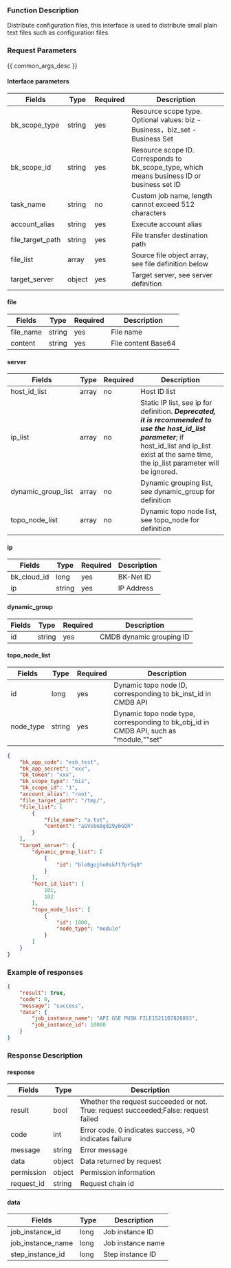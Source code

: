 ### Function Description

Distribute configuration files, this interface is used to distribute small plain text files such as configuration files

### Request Parameters

{{ common_args_desc }}

#### Interface parameters

| Fields |  Type  | Required | Description                                                                           |
|-------------|------------|--------|---------------------------------------------------------------------------------------|
| bk_scope_type | string | yes  | Resource scope type. Optional values: biz - Business，biz_set - Business Set           |
| bk_scope_id | string | yes | Resource scope ID. Corresponds to bk_scope_type, which means business ID or business set ID |
| task_name        |   string     |  no   | Custom job name, length cannot exceed 512 characters                                  |
| account_alias  |  string    |  yes  | Execute account alias                                                                 |
| file_target_path |  string    |  yes  | File transfer destination path                                                        |
| file_list        |   array     |  yes  | Source file object array, see file definition below                                   |
| target_server |  object  | yes | Target server, see server definition                                                  |

#### file

| Fields |  Type  | Required | Description |
|-----------|------------|--------|------------|
| file_name |  string    |  yes  |File name|
| content   |   string    |  yes  |File content Base64|

#### server

| Fields             | Type  | Required | Description                                             |
| ------------------ | ----- | -------- | ------------------------------------------------------- |
| host_id_list       | array | no       | Host ID list         |
| ip_list            | array | no       | Static IP list, see ip for definition. ***Deprecated, it is recommended to use the host_id_list parameter***; if host_id_list and ip_list exist at the same time, the ip_list parameter will be ignored.                 |
| dynamic_group_list | array | no       | Dynamic grouping list, see dynamic_group for definition |
| topo_node_list     | array | no       | Dynamic topo node list, see topo_node for definition    |


#### ip

| Fields      | Type   | Required | Description   |
| ----------- | ------ | -------- | ------------- |
| bk_cloud_id | long   | yes      | BK-Net ID |
| ip          | string | yes      | IP Address    |

#### dynamic_group

| Fields | Type   | Required | Description    |
| ------ | ------ | -------- | -------------- |
| id     |  string | yes      | CMDB dynamic grouping ID|

#### topo_node_list

| Fields    | Type   | Required | Description                                                  |
| --------- | ------ | -------- | ------------------------------------------------------------ |
| id        |  long   |  yes      | Dynamic topo node ID, corresponding to bk_inst_id in CMDB API                 |
| node_type | string | yes      | Dynamic topo node type, corresponding to bk_obj_id in CMDB API, such as "module,""set"|

```json
{
    "bk_app_code": "esb_test",
    "bk_app_secret": "xxx",
    "bk_token": "xxx",
    "bk_scope_type": "biz",
    "bk_scope_id": "1",
    "account_alias": "root",
    "file_target_path": "/tmp/",
    "file_list": [
        {
            "file_name": "a.txt",
            "content": "aGVsbG8gd29ybGQh"
        }
    ],
    "target_server": {
        "dynamic_group_list": [
            {
                "id": "blo8gojho0skft7pr5q0"
            }
        ],
        "host_id_list": [
            101,
            102
        ],
        "topo_node_list": [
            {
                "id": 1000,
                "node_type": "module"
            }
        ]
    }
}
```

### Example of responses

```json
{
    "result": true,
    "code": 0,
    "message": "success",
    "data": {
        "job_instance_name": "API GSE PUSH FILE1521107826893",
        "job_instance_id": 10000
    }
}
```

### Response Description

#### response
| Fields | Type  | Description |
|-----------|-----------|-----------|
| result       |  bool   | Whether the request succeeded or not. True: request succeeded;False: request failed|
| code         |  int    | Error code. 0 indicates success, >0 indicates failure|
| message      |  string |Error message|
| data         |  object |Data returned by request|
| permission   |  object |Permission information|
| request_id   |  string |Request chain id|

#### data

| Fields | Type  | Description |
|-----------|-----------|-----------|
| job_instance_id     |  long      | Job instance ID|
| job_instance_name   |  long      | Job instance name|
| step_instance_id    |  long      | Step instance ID|

